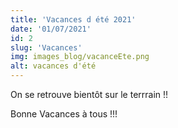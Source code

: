 ```yaml
---
title: 'Vacances d été 2021'
date: '01/07/2021'
id: 2
slug: 'Vacances'
img: images_blog/vacanceEte.png
alt: vacances d'été
---
```


On se retrouve bientôt sur le terrrain !!

Bonne Vacances à tous !!!